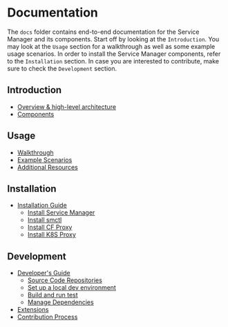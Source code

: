 # Documentation

The `docs` folder contains end-to-end documentation for the Service Manager and its components. Start off by looking at the `Introduction`. You may look at the `Usage` section for a walkthrough as well as some example usage scenarios. In order to install the Service Manager components, refer to the `Installation` section. In case you are interested to contribute, make sure to check the `Development` section.

## Introduction

* [Overview & high-level architecture]()
* [Components]()
   
## Usage

* [Walkthrough]()
* [Example Scenarios]()
* [Additional Resources]()

## Installation

* [Installation Guide]()
    * [Install Service Manager]()
    * [Install smctl]()
    * [Install CF Proxy]()
    * [Install K8S Proxy]()

## Development

* [Developer's Guide]()
    * [Source Code Repositories]()
    * [Set up a local dev environment]()
    * [Build and run test]()
    * [Manage Dependencies]()
* [Extensions]()    
* [Contribution Process]()
